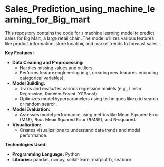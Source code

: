 # Sales_Prediction_using_machine_learning_for_Big_mart
This repository contains the code for a machine learning model to predict sales for Big Mart, a large retail chain. The model utilizes various features like product information, store location, and market trends to forecast sales.

**Key Features:**

* **Data Cleaning and Preprocessing:**
    * Handles missing values and outliers.
    * Performs feature engineering (e.g., creating new features, encoding categorical variables).
* **Model Building:**
    * Trains and evaluates various regression models (e.g., Linear Regression, Random Forest, XGBoost).
    * Optimizes model hyperparameters using techniques like grid search or random search.
* **Model Evaluation:**
    * Assesses model performance using metrics like Mean Squared Error (MSE), Root Mean Squared Error (RMSE), and R-squared.
* **Visualization:**
    * Creates visualizations to understand data trends and model performance.

**Technologies Used:**

* **Programming Language:** Python
* **Libraries:** pandas, numpy, scikit-learn, matplotlib, seaborn
